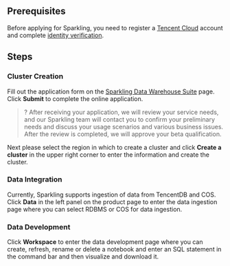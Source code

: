 [//]: # (chinagitpath:XXXXX)

## Prerequisites

Before applying for Sparkling, you need to register a [Tencent Cloud](https://cloud.tencent.com/document/product/378/9603) account and complete [identity verification](https://cloud.tencent.com/document/product/378/3629).

## Steps
### Cluster Creation
Fill out the application form on the [Sparkling Data Warehouse Suite](https://console.qcloud.com/sparkling) page. Click **Submit** to complete the online application.

>? After receiving your application, we will review your service needs, and our Sparkling team will contact you to confirm your preliminary needs and discuss your usage scenarios and various business issues. After the review is completed, we will approve your beta qualification.

Next please select the region in which to create a cluster and click **Create a cluster** in the upper right corner to enter the information and create the cluster.

### Data Integration
Currently, Sparkling supports ingestion of data from TencentDB and COS.
Click **Data** in the left panel on the product page to enter the data ingestion page where you can select RDBMS or COS for data ingestion.

### Data Development
Click **Workspace** to enter the data development page where you can create, refresh, rename or delete a notebook and enter an SQL statement in the command bar and then visualize and download it.


 











